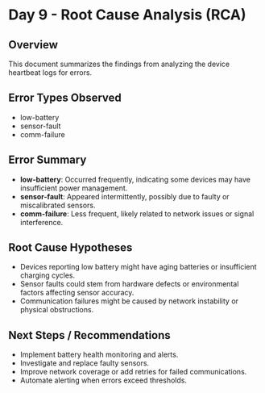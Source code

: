 # Day 9 - Root Cause Analysis (RCA)

## Overview
This document summarizes the findings from analyzing the device heartbeat logs for errors.

## Error Types Observed
- low-battery
- sensor-fault
- comm-failure

## Error Summary

- **low-battery**: Occurred frequently, indicating some devices may have insufficient power management.
- **sensor-fault**: Appeared intermittently, possibly due to faulty or miscalibrated sensors.
- **comm-failure**: Less frequent, likely related to network issues or signal interference.


## Root Cause Hypotheses

- Devices reporting low battery might have aging batteries or insufficient charging cycles.
- Sensor faults could stem from hardware defects or environmental factors affecting sensor accuracy.
- Communication failures might be caused by network instability or physical obstructions.

## Next Steps / Recommendations

- Implement battery health monitoring and alerts.
- Investigate and replace faulty sensors.
- Improve network coverage or add retries for failed communications.
- Automate alerting when errors exceed thresholds.
